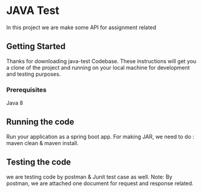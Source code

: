 # JAVA Test

In this project we are make some API for assignment related

## Getting Started

Thanks for downloading java-test Codebase. These instructions will get you a clone of the project and running on your local machine for development and testing purposes.

### Prerequisites

Java 8

## Running the code
Run your application as a spring boot app.
For making JAR, we need to do : maven clean & maven install.

## Testing the code
we are testing code by postman & Junit test case as well.
Note: By postman, we are attached one document for request and response related.